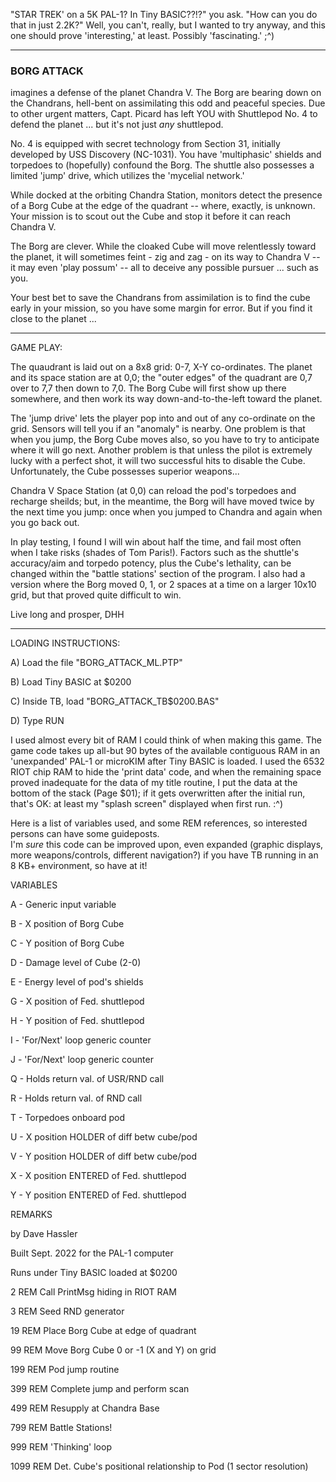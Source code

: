 "STAR TREK' on a 5K PAL-1?  In Tiny BASIC??!?" you ask. "How can you do that in just 2.2K?"
Well, you can't, really, but I wanted to try anyway, and this one should prove 'interesting,' at least. Possibly 'fascinating.'  ;^)

 * * *

### BORG ATTACK 
imagines a defense of the planet Chandra V. The Borg are bearing down on the Chandrans, hell-bent on assimilating this odd and peaceful species. 
Due to other urgent matters, Capt. Picard has left YOU with Shuttlepod No. 4 to defend the planet ... but it's not just *any* shuttlepod. 

No. 4 is equipped with secret technology from Section 31, initially developed by USS Discovery (NC-1031). You have 'multiphasic' shields
and torpedoes to (hopefully) confound the Borg. The shuttle also possesses a limited 'jump' drive, which utilizes the 'mycelial network.'

While docked at the orbiting Chandra Station, monitors detect the presence of a Borg Cube at the edge of the quadrant -- where, exactly, is unknown.
Your mission is to scout out the Cube and stop it before it can reach Chandra V.

The Borg are clever. While the cloaked Cube will move relentlessly toward the planet, it will sometimes feint - zig and zag - on its way 
to Chandra V -- it may even 'play possum' -- all to deceive any possible pursuer ... such as you.

Your best bet to save the Chandrans from assimilation is to find the cube early in your mission, so you have some margin for error. 
But if you find it close to the planet ...

 * * *

GAME PLAY:

The quaudrant is laid out on a 8x8 grid: 0-7, X-Y co-ordinates. The planet and its space station are at 0,0; the "outer edges" of the quadrant
are 0,7 over to 7,7 then down to 7,0. The Borg Cube will first show up there somewhere, and then work its way down-and-to-the-left toward the planet.

The 'jump drive' lets the player pop into and out of any co-ordinate on the grid. Sensors will tell you if an "anomaly" is nearby.
One problem is that when you jump, the Borg Cube moves also, so you have to try to anticipate where it will go next. Another problem is that
unless the pilot is extremely lucky with a perfect shot, it will two successful hits to disable the Cube. Unfortunately, the Cube possesses
superior weapons...

Chandra V Space Station (at 0,0) can reload the pod's torpedoes and recharge sheilds; but, in the meantime, the Borg will have moved twice 
by the next time you jump: once when you jumped to Chandra and again when you go back out.

In play testing, I found I will win about half the time, and fail most often when I take risks (shades of Tom Paris!). Factors such as
the shuttle's accuracy/aim and torpedo potency, plus the Cube's lethality, can be changed within the "battle stations' section of the program.
I also had a version where the Borg moved 0, 1, or 2 spaces at a time on a larger 10x10 grid, but that proved quite difficult to win.

Live long and prosper, DHH

 * * *

LOADING INSTRUCTIONS:

A) Load the file "BORG_ATTACK_ML.PTP" 

B) Load Tiny BASIC at $0200 

C) Inside TB, load "BORG_ATTACK_TB$0200.BAS" 

D) Type RUN

I used almost every bit of RAM I could think of when making this game. The game code takes up all-but 90 bytes of the available contiguous RAM
in an 'unexpanded' PAL-1 or microKIM after Tiny BASIC is loaded. I used the 6532 RIOT chip RAM to hide the 'print data' code, and when the remaining 
space proved inadequate for the data of my title routine, I put the data at the bottom of the stack (Page $01); if it gets overwritten after the
initial run, that's OK: at least my "splash screen" displayed when first run.  :^)

Here is a list of variables used, and some REM references, so interested persons can have some guideposts.  
I'm *sure* this code can be improved upon, even expanded (graphic displays, more weapons/controls, different navigation?) if you have TB running 
in an 8 KB+ environment, so have at it!

VARIABLES

A - Generic input variable

B - X position of Borg Cube

C - Y position of Borg Cube

D - Damage level of Cube (2-0)

E - Energy level of pod's shields

G - X position of Fed. shuttlepod

H - Y position of Fed. shuttlepod

I - 'For/Next' loop generic counter

J - 'For/Next' loop generic counter

Q - Holds return val. of USR/RND call

R - Holds return val. of RND call

T - Torpedoes onboard pod

U - X position HOLDER of diff betw cube/pod

V - Y position HOLDER of diff betw cube/pod

X - X position ENTERED of Fed. shuttlepod

Y - Y position ENTERED of Fed. shuttlepod


REMARKS

by Dave Hassler

Built Sept. 2022 for the PAL-1 computer

Runs under Tiny BASIC loaded at $0200

2 REM Call PrintMsg hiding in RIOT RAM

3 REM Seed RND generator

19 REM Place Borg Cube at edge of quadrant

99 REM Move Borg Cube 0 or -1 (X and Y) on grid

199 REM Pod jump routine

399 REM Complete jump and perform scan

499 REM Resupply at Chandra Base

799 REM Battle Stations!

999 REM 'Thinking' loop

1099 REM Det. Cube's positional relationship to Pod (1 sector resolution)

